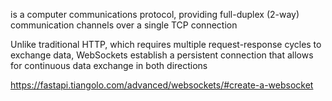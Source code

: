 is a computer communications protocol, providing full-duplex (2-way) communication channels over a single TCP connection

Unlike traditional HTTP, which requires multiple request-response cycles to exchange data, WebSockets establish a persistent connection that allows for continuous data exchange in both directions

https://fastapi.tiangolo.com/advanced/websockets/#create-a-websocket
